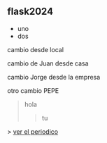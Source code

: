 ## flask2024

- uno
- dos

cambio desde local  

cambio de Juan desde casa

cambio Jorge desde la empresa

otro cambio PEPE

> hola
> > tu

\>
[ver el periodico](http://www.as.com)
